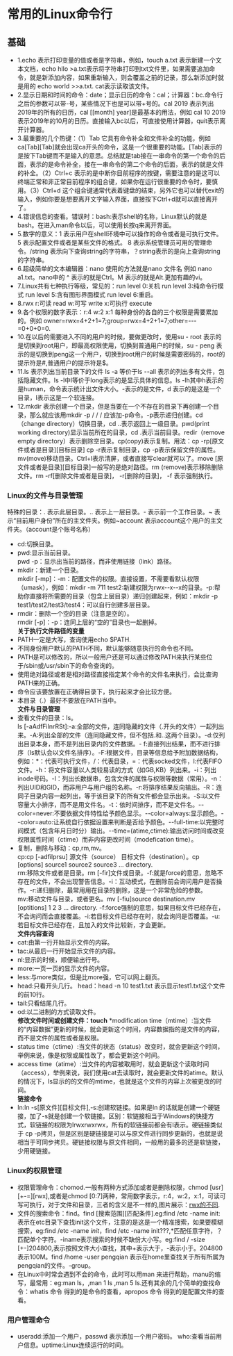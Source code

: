 # 常用的Linux命令行  
  
## 基础  
  
* 1.echo  表示打印变量的值或者是字符串，例如，touch a.txt 表示新建一个文本文档，echo hllo >a.txt表示将字符串打印到txt文件里，如果需要追加命令，就是新添加内容，如果重新输入，则会覆盖之前的记录，那么新添加时就是用的 echo world >>a.txt. cat表示读取该文件。 
* 2.显示日期和时间的命令：date；显示日历的命令：cal；计算器：bc.命令行之后的参数可以带-号，某些情况下也是可以带+号的。cal 2019 表示列出2019年的所有的日历，cal [[month] year]是最基本的用法，例如 cal 10 2019 表示2019年的10月的日历。直接输入bc以后，可直接使用计算器，quit表示离开计算器。  
* 3.最重要的几个热键：（1）Tab 它具有命令补全和文件补全的功能，例如ca[Tab][Tab]就会出现ca开头的命令，这是一个很重要的功能。[Tab]表示的是按下Tab键而不是输入的意思。总结就是tab接在一串命令的第一个命令的后面，表示的是命令补全，接在一串命令的第二个命令的后面，表示的就是文件的补全。（2）Ctrl+c 表示的是中断你目前程序的按键，需要注意的是这可以终端正常和非正常目前程序的组合键，如果你在运行很重要的命令时，要慎用。（3）Ctrl+d 这个组合键通常代表着键盘的结束，另外它也可以替代exit的输入，例如你要是想要离开文字输入界面，直接按下Ctrl+d就可以直接离开了。  
* 4.错误信息的查看。错误时：bash:表示shell的名称，Linux默认的就是bash。在进入man命令以后，可以使用长按q来离开界面。  
* 5.数字的意义：1 表示用户在shell环境中可以操作的命令或者是可执行文件。5 表示配置文件或者是某些文件的格式。 8 表示系统管理员可用的管理命令。/string 表示向下查询string的字符串，？string表示的是向上查询string的字符串。  
* 6.超级简单的文本编辑器：nano 使用的方法就是nano 文件名 例如 nano a1.txt。nano中的  ^ 表示的就是Ctrl。M 表示的就是Alt.更加有趣的vi。  
* 7.Linux共有七种执行等级，常见的：run level 0:关机  run level 3:纯命令行模式  run level    5:含有图形界面模式 run level 6:重启。  
* 8.rwx  r:可读 read w:可写 write x:可执行  execute  
* 9.各个权限的数字表示：r:4  w:2  x:1   每种身份的各自的三个权限是需要累加的。例如 owner=rwx=4+2+1=7;group=rwx=4+2+1=7;other=---=0+0+0=0.  
* 10.在以后的需要进入不同的用户的时候，要做更改时，使用su - root 表示的是切换到root用户，即最高权限使用，切换到普通用户的时候，su - peng 表示的是切换到peng这一个用户，切换到root用户的时候是需要密码的，root的提示符是#,普通用户的提示符是$。  
* 11.ls 表示列出当前目录下的文件  ls -a 等价于ls --all 表示的列出多有文件，包括隐藏文件。ls -l中l等价于long表示的是显示具体的信息。ls -lh其中h表示的是human，命令表示统计出文件大小。-表示的是文件，d 表示的是这是一个目录，l表示这是一个软连接。  
* 12.mkdir 表示创建一个目录，但是当要在一个不存在的目录下再创建一个目录，那么就应该用mkdir -p /   /  / 应该加-p命令。-p表示递归创建。cd （change directory）切换目录，cd ..表示返回上一级目录。pwd(print working directory)显示当前所在的目录，cd .表示当前目录。redir（remove empty directory）表示删除空目录。cp(copy)表示复制。用法：cp -rp[原文件或者是目录][目标目录]  cp -r表示复制目录，cp -p表示保留文件的属性。mv(move)移动目录。Ctrl+l表示清屏，或者直接写clear就可以了。move [原文件或者是目录][目标目录]一般写的是绝对路径。rm (remove)表示移除删除文件。rm -rf[删除文件或者是目录]， -r[删除的目录]， -f 表示强制执行。  
### Linux的文件与目录管理  
特殊的目录：. 表示此层目录。.. 表示上一层目录。- 表示前一个工作目录。~ 表示“目前用户身份”所在的主文件夹。例如~account 表示account这个用户的主文件夹。（account是个账号名称）  
* cd:切换目录。  
* pwd:显示当前目录。  
  pwd -p：显示出当前的路径，而非使用链接（link）路径。   
* mkdir：新建一个目录。    
  mkdir [-mp]：-m：配置文件的权限。直接设置，不需要看默认权限（umask），例如：mkdir -m 711 test2:新建权限为rwx--x--x的目录。-p:帮助你直接将所需要的目录（包含上层目录）递归创建起来，例如：mkdir -p test1/test2/test3/test4：可以自行创建多层目录。  
* rmdir：删除一个空的目录（注意是空的）。   
  rmdir [-p]：-p：连同上层的“空的”目录也一起删掉。  
**关于执行文件路径的变量**  
* PATH一定是大写，查询使用echo $PATH.  
* 不同身份用户默认的PATH不同，默认能够随意执行的命令也不同。  
* PATH是可以修改的，所以一般用户还是可以通过修改PATH来执行某些位于/sbin或/usr/sbin下的命令查询的。  
* 使用绝对路径或者是相对路径直接指定某个命令的文件名来执行，会比查询PATH来的正确。  
* 命令应该要放置在正确得目录下，执行起来才会比较方便。  
* 本目录（.）最好不要放在PATH当中。  
**文件与目录管理**  
* 查看文件的目录：ls。  
  ls [-aAdfFilnrRSt]:-a:全部的文件，连同隐藏的文件（.开头的文件）一起列出来。-A:列出全部的文件（连同隐藏文件，但不包括.和..这两个目录）。-d:仅列出目录本身，而不是列出目录内的文件数据。- f:直接列出结果，而不进行排序（ls默认会以文件名排序）。-F:根据文件，目录等信息给予附加数据结构，例如：*：代表可执行文件，/：代表目录，=：代表socked文件，l:代表FIFO文件。-h：将文件容量以人类较易读的方式（如GB,KB）列出来。-i：列出inode号码。-l：列出长数据串，包含文件的属性与权限等数据（常用）。-n：列出UID和GID，而非用户与用户组的名称。-r:将排序结果反向输出。-R：连同子目录内容一起列出，等于该目录下的所有文件都会显示出来。-S:以文件容量大小排序，而不是用文件名。-t：依时间排序，而不是文件名。--color=never:不要依据文件特性给予颜色显示。--color=always:显示颜色。--color=auto:让系统自行依据设置来判断是否给予颜色。--full-time:以完整时间模式（包含年月日时分）输出。--time=(atime,ctime):输出访问时间或改变权限属性时间（ctime）而非内容更改时间（modefication time）。  
* 复制，删除与移动：cp,rm,mv。  
  cp:cp [-adfilprsu] 源文件（source） 目标文件（destination）。cp [options] source1 source2 source3 ... directory.  
  rm:移除文件或者是目录。rm [-fir]文件或目录。-f:就是force的意思，忽略不存在的文件，不会出现警告信息。-i：互动模式，在删除前会询问用户是否操作。-r:递归删除，最常用用在目录的删除，这是一个非常危险的参数。  
  mv:移动文件与目录，或者更名。mv [-fiu]source destination.mv [optitions] 1 2 3 ... directory.  -f:force强制的意思，如果目标文件已经存在，不会询问而会直接覆盖。-i:若目标文件已经存在时，就会询问是否覆盖。-u:若目标文件已经存在，且加入的文件比较新，才会更新。  
**文件内容查询**  
* cat:由第一行开始显示文件的内容。    
* tac:从最后一行开始显示文件的内容。  
* nl:显示的时候，顺便输出行号。  
* more:一页一页的显示文件的内容。  
* less:与more类似，但是比more强，它可以网上翻页。  
* head:只看开头几行。 head：head -n 10 test1.txt 表示显示test1.txt这个文件的前10行。  
* tail:只看结尾几行。  
* od:以二进制的方式读取文件。  
**修改文件时间或创建文件：touch** 
*modification time（mtime）:当文件的“内容数据”更新的时候，就会更新这个时间，内容数据指的是文件的内容，而不是文件的属性或者是权限。  
* status time（ctime）:当文件的状态（status）改变时，就会更新这个时间，举例来说，像是权限或属性改了，都会更新这个时间。  
* access time（atime）:当文件的内容被取用时，就会更新这个读取时间（access），举例来说，我们使用cat去读取时，就会更新文件的atime。默认的情况下，ls显示的的文件的mtime，也就是这个文件的内容上次被更改的时间。   
**链接命令**  
* ln:ln -s[原文件][目标文件],-s:创建软链接。如果是ln 的话就是创建一个硬链接，加了-s就是创建一个软链接。区别：软链接相当于Windows的快捷方式，软链接的权限为lrwxrwxrwx，所有的软链接前都会有l表示。硬链接类似于 cp -p拷贝，但是区别是硬链接是可以与原文件进行同步更新的，也就是说相当于可同步拷贝。硬链接权限与原文件相同，一般用的最多的还是软链接，少用硬链接。   
### Linux的权限管理    
* 权限管理命令：chomod.一般有两种方式添加或者是删除权限，chmod [usr][+-=][rwx],或者是chmod [0:7]两种，常用数字表示，r:4，w:2，x:1，可读可写可执行，对于文件和目录，三者的含义是不一样的,图片展示：[rwx的不同](/GIT/peng/linux.PNG).    
* 文件的搜索命令：find。find [搜索范围][匹配条件].eg:find /etc -name init:表示在etc目录下查找init这个文件，注意的是这是一个精准搜索，如果要模糊搜索，eg:find /etc -name *init*，find /etc -name init???,*匹配任意字符，？匹配单个字符。-iname表示搜索的时候不缺份大小写。eg:find / -size [+-]204800,表示按照文件大小查找，其中+表示大于，-表示小于。204800表示100M。find /home -user pengqian 表示在home里查找关于所有所属为pengqian的文件。-group。  
* 在Linux中时常会遇到不会的命令，此时可以用man 来进行帮助，manu的缩写，最常用：eg:man ls，,man 1 ls ,man 5 ls.还有其余的几个简单的查找命令：whatis 命令 得到的是命令的查看，apropos 命令 得到的是配置文件的查看。    
### 用户管理命令  
* useradd:添加一个用户，passwd  表示添加一个用户密码。  who:查看当前用户信息。uptime:Linux连续运行的时间。

  